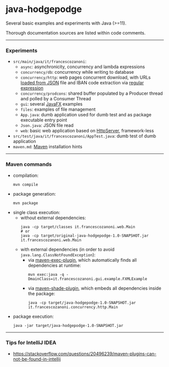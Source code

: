 # java-hodgepodge

Several basic examples and experiments with Java (>=11).

Thorough documentation sources are listed within code comments.

---

### Experiments

* `src/main/java/it/francescozanoni`:
  * `async`: asynchronicity, concurrency and lambda expressions
  * `concurrency/db`: concurrency while writing to database
  * `concurrency/http`: web pages concurrent download, with URLs [loaded from JSON](https://howtodoinjava.com/java/library/json-simple-read-write-json-examples) file and IBAN code extraction via [regular expression](https://www.vogella.com/tutorials/JavaRegularExpressions/article.html)
  * `concurrency/prodcons`: shared buffer populated by a Producer thread and polled by a Consumer Thread
  * `gui`: several [JavaFX](https://openjfx.io) examples
  * `files`: examples of file management
  * `App.java`: dumb application used for dumb test and as package executable entry point
  * `Json.java`: JSON file read
  * `web`: basic web application based on [HttpServer](https://docs.oracle.com/javase/8/docs/jre/api/net/httpserver/spec/com/sun/net/httpserver/HttpServer.html), framework-less
* `src/test/java/it/francescozanoni/AppTest.java`: dumb test of dumb application
* `maven.md`: [Maven](https://maven.apache.org) installation hints

---

### Maven commands

* compilation:
    ```
    mvn compile
    ```
* package generation:
    ```
    mvn package
    ```
* single class execution:
  * without external dependencies:
    ```
    java -cp target/classes it.francescozanoni.web.Main
    # or
    java -cp target/original-java-hodgepodge-1.0-SNAPSHOT.jar it.francescozanoni.web.Main
    ```
  * with external dependencies (in order to avoid `java.lang.ClassNotFoundException`):
    * via [maven-exec-plugin](https://www.mojohaus.org/exec-maven-plugin), which automatically finds all dependencies at runtime:
      ```
      mvn exec:java -q -DmainClass=it.francescozanoni.gui.example.FXMLExample
      ```
    * via [maven-shade-plugin](https://maven.apache.org/plugins/maven-shade-plugin), which embeds all dependencies inside the package:
      ```
      java -cp target/java-hodgepodge-1.0-SNAPSHOT.jar it.francescozanoni.concurrency.http.Main
      ```
* package execution:
    ```
    java -jar target/java-hodgepodge-1.0-SNAPSHOT.jar
    ```

---

### Tips for IntelliJ IDEA

* https://stackoverflow.com/questions/20496239/maven-plugins-can-not-be-found-in-intellij

